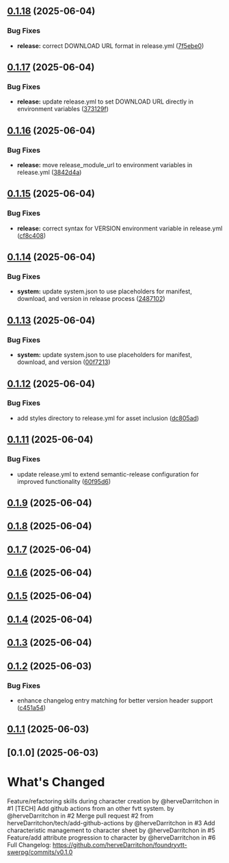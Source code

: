 ## [0.1.18](https://github.com/herveDarritchon/foundryvtt-swerpg/compare/v0.1.17...v0.1.18) (2025-06-04)


### Bug Fixes

* **release:** correct DOWNLOAD URL format in release.yml ([7f5ebe0](https://github.com/herveDarritchon/foundryvtt-swerpg/commit/7f5ebe06d5b1c0b78922a5cbc1f8198e687c5298))

## [0.1.17](https://github.com/herveDarritchon/foundryvtt-swerpg/compare/v0.1.16...v0.1.17) (2025-06-04)


### Bug Fixes

* **release:** update release.yml to set DOWNLOAD URL directly in environment variables ([373129f](https://github.com/herveDarritchon/foundryvtt-swerpg/commit/373129fc656da94e60130705d7cc8bc89388260e))

## [0.1.16](https://github.com/herveDarritchon/foundryvtt-swerpg/compare/v0.1.15...v0.1.16) (2025-06-04)


### Bug Fixes

* **release:** move release_module_url to environment variables in release.yml ([3842d4a](https://github.com/herveDarritchon/foundryvtt-swerpg/commit/3842d4adca4182286de436b29299e6a295147874))

## [0.1.15](https://github.com/herveDarritchon/foundryvtt-swerpg/compare/v0.1.14...v0.1.15) (2025-06-04)


### Bug Fixes

* **release:** correct syntax for VERSION environment variable in release.yml ([cf8c408](https://github.com/herveDarritchon/foundryvtt-swerpg/commit/cf8c408e2011b57cfd64b513498eec9445837540))

## [0.1.14](https://github.com/herveDarritchon/foundryvtt-swerpg/compare/v0.1.13...v0.1.14) (2025-06-04)


### Bug Fixes

* **system:** update system.json to use placeholders for manifest, download, and version in release process ([2487102](https://github.com/herveDarritchon/foundryvtt-swerpg/commit/248710270b9b533b98cc5ddc8a5789550ef8be08))

## [0.1.13](https://github.com/herveDarritchon/foundryvtt-swerpg/compare/v0.1.12...v0.1.13) (2025-06-04)


### Bug Fixes

* **system:** update system.json to use placeholders for manifest, download, and version ([00f7213](https://github.com/herveDarritchon/foundryvtt-swerpg/commit/00f7213cadfa297f5917262e5155fa022cfbf12b))

## [0.1.12](https://github.com/herveDarritchon/foundryvtt-swerpg/compare/v0.1.11...v0.1.12) (2025-06-04)


### Bug Fixes

* add styles directory to release.yml for asset inclusion ([dc805ad](https://github.com/herveDarritchon/foundryvtt-swerpg/commit/dc805adb3cfd2cbfe84cbe1c30513a87e91e14c6))

## [0.1.11](https://github.com/herveDarritchon/foundryvtt-swerpg/compare/v0.1.10...v0.1.11) (2025-06-04)


### Bug Fixes

* update release.yml to extend semantic-release configuration for improved functionality ([60f95d6](https://github.com/herveDarritchon/foundryvtt-swerpg/commit/60f95d6af2cbf27afed1483544e6ac211ec6c432))

## [0.1.9](https://github.com/herveDarritchon/foundryvtt-swerpg/compare/v0.1.8...v0.1.9) (2025-06-04)

## [0.1.8](https://github.com/herveDarritchon/foundryvtt-swerpg/compare/v0.1.7...v0.1.8) (2025-06-04)

## [0.1.7](https://github.com/herveDarritchon/foundryvtt-swerpg/compare/v0.1.6...v0.1.7) (2025-06-04)

## [0.1.6](https://github.com/herveDarritchon/foundryvtt-swerpg/compare/v0.1.5...v0.1.6) (2025-06-04)

## [0.1.5](https://github.com/herveDarritchon/foundryvtt-swerpg/compare/v0.1.4...v0.1.5) (2025-06-04)

## [0.1.4](https://github.com/herveDarritchon/foundryvtt-swerpg/compare/v0.1.3...v0.1.4) (2025-06-04)

## [0.1.3](https://github.com/herveDarritchon/foundryvtt-swerpg/compare/v0.1.2...v0.1.3) (2025-06-04)

## [0.1.2](https://github.com/herveDarritchon/foundryvtt-swerpg/compare/v0.1.1...v0.1.2) (2025-06-03)


### Bug Fixes

* enhance changelog entry matching for better version header support ([c451a54](https://github.com/herveDarritchon/foundryvtt-swerpg/commit/c451a54ceae889441c79065c2c38095a494bfb24))

## [0.1.1](https://github.com/herveDarritchon/foundryvtt-swerpg/compare/v0.1.0...v0.1.1) (2025-06-03)

## [0.1.0] (2025-06-03)

# What's Changed
Feature/refactoring skills during character creation by @herveDarritchon in #1
[TECH] Add github actions from an other fvtt system. by @herveDarritchon in #2
Merge pull request #2 from herveDarritchon/tech/add-github-actions by @herveDarritchon in #3
Add characteristic management to character sheet by @herveDarritchon in #5
Feature/add attribute progression to character by @herveDarritchon in #6
Full Changelog: https://github.com/herveDarritchon/foundryvtt-swerpg/commits/v0.1.0
